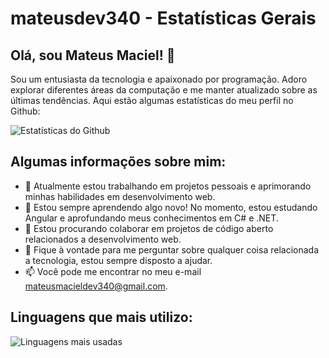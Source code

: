 # mateusdev340 - Estatísticas Gerais

## Olá, sou Mateus Maciel! 👋

Sou um entusiasta da tecnologia e apaixonado por programação. Adoro explorar diferentes áreas da computação e me manter atualizado sobre as últimas tendências. Aqui estão algumas estatísticas do meu perfil no Github:

![Estatísticas do Github](https://github-readme-stats.vercel.app/api?username=mateusdev340&show_icons=true&theme=radical)

## Algumas informações sobre mim:

- 🔭 Atualmente estou trabalhando em projetos pessoais e aprimorando minhas habilidades em desenvolvimento web.
- 🌱 Estou sempre aprendendo algo novo! No momento, estou estudando Angular e aprofundando meus conhecimentos em C# e .NET.
- 👯 Estou procurando colaborar em projetos de código aberto relacionados a desenvolvimento web.
- 💬 Fique à vontade para me perguntar sobre qualquer coisa relacionada a tecnologia, estou sempre disposto a ajudar.
- 📫 Você pode me encontrar no meu e-mail mateusmacieldev340@gmail.com.

## Linguagens que mais utilizo:

![Linguagens mais usadas](https://github-readme-stats.vercel.app/api/top-langs/?username=mateusdev340&layout=compact&theme=radical)
